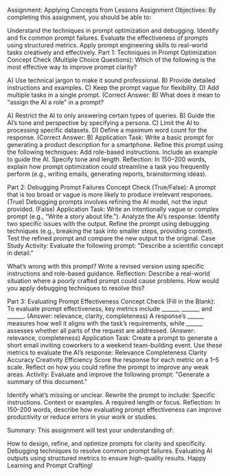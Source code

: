 Assignment: Applying Concepts from Lessons
Assignment Objectives:
By completing this assignment, you should be able to:

Understand the techniques in prompt optimization and debugging.
Identify and fix common prompt failures.
Evaluate the effectiveness of prompts using structured metrics.
Apply prompt engineering skills to real-world tasks creatively and effectively.
Part 1: Techniques in Prompt Optimization
Concept Check (Multiple Choice Questions):
Which of the following is the most effective way to improve prompt clarity?

A) Use technical jargon to make it sound professional.
B) Provide detailed instructions and examples.
C) Keep the prompt vague for flexibility.
D) Add multiple tasks in a single prompt. (Correct Answer: B)
What does it mean to "assign the AI a role" in a prompt?

A) Restrict the AI to only answering certain types of queries.
B) Guide the AI’s tone and perspective by specifying a persona.
C) Limit the AI to processing specific datasets.
D) Define a maximum word count for the response. (Correct Answer: B)
Application Task:
Write a basic prompt for generating a product description for a smartphone.
Refine this prompt using the following techniques:
Add role-based instructions.
Include an example to guide the AI.
Specify tone and length.
Reflection:
In 150–200 words, explain how prompt optimization could streamline a task you frequently perform (e.g., writing emails, generating reports, brainstorming ideas).

Part 2: Debugging Prompt Failures
Concept Check (True/False):
A prompt that is too broad or vague is more likely to produce irrelevant responses. (True)
Debugging prompts involves refining the AI model, not the input provided. (False)
Application Task:
Write an intentionally vague or complex prompt (e.g., “Write a story about life.”).
Analyze the AI’s response:
Identify two specific issues with the output.
Refine the prompt using debugging techniques (e.g., breaking the task into smaller steps, providing context).
Test the refined prompt and compare the new output to the original.
Case Study Activity:
Evaluate the following prompt:
"Describe a scientific concept in detail."

What’s wrong with this prompt?
Write a revised version using specific instructions and role-based guidance.
Reflection:
Describe a real-world situation where a poorly crafted prompt could cause problems. How would you apply debugging techniques to resolve this?

Part 3: Evaluating Prompt Effectiveness
Concept Check (Fill in the Blank):
To evaluate prompt effectiveness, key metrics include ______, ______, and ______. (Answer: relevance, clarity, completeness)
A response’s ______ measures how well it aligns with the task’s requirements, while ______ assesses whether all parts of the request are addressed. (Answer: relevance, completeness)
Application Task:
Create a prompt to generate a short email inviting coworkers to a weekend team-building event.
Use these metrics to evaluate the AI’s response:
Relevance
Completeness
Clarity
Accuracy
Creativity
Efficiency
Score the response for each metric on a 1–5 scale. Reflect on how you could refine the prompt to improve any weak areas.
Activity:
Evaluate and improve the following prompt:
"Generate a summary of this document."

Identify what’s missing or unclear.
Rewrite the prompt to include:
Specific instructions.
Context or examples.
A required length or focus.
Reflection:
In 150–200 words, describe how evaluating prompt effectiveness can improve productivity or reduce errors in your work or studies.

Summary:
This assignment will test your understanding of:

How to design, refine, and optimize prompts for clarity and specificity.
Debugging techniques to resolve common prompt failures.
Evaluating AI outputs using structured metrics to ensure high-quality results.
Happy Learning and Prompt Crafting!

